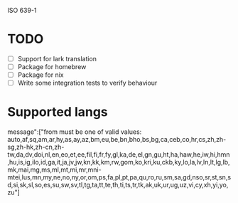 ISO 639-1


# TODO
- [ ] Support for lark translation
- [ ] Package for homebrew
- [ ] Package for nix
- [ ] Write some integration tests to verify behaviour

# Supported langs
message":["from must be one of valid values: auto,af,sq,am,ar,hy,as,ay,az,bm,eu,be,bn,bho,bs,bg,ca,ceb,co,hr,cs,zh,zh-sg,zh-hk,zh-cn,zh-tw,da,dv,doi,nl,en,eo,et,ee,fil,fi,fr,fy,gl,ka,de,el,gn,gu,ht,ha,haw,he,iw,hi,hmn,hu,is,ig,ilo,id,ga,it,ja,jv,jw,kn,kk,km,rw,gom,ko,kri,ku,ckb,ky,lo,la,lv,ln,lt,lg,lb,mk,mai,mg,ms,ml,mt,mi,mr,mni-mtei,lus,mn,my,ne,no,ny,or,om,ps,fa,pl,pt,pa,qu,ro,ru,sm,sa,gd,nso,sr,st,sn,sd,si,sk,sl,so,es,su,sw,sv,tl,tg,ta,tt,te,th,ti,ts,tr,tk,ak,uk,ur,ug,uz,vi,cy,xh,yi,yo,zu"]
